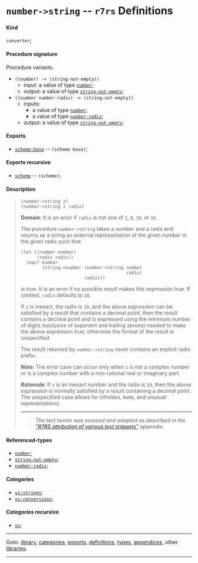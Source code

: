 

<a id='definition__r7rs__number-_3e_string'></a>

# `number->string` -- `r7rs` Definitions


<a id='definition__r7rs__number-_3e_string__kind'></a>

#### Kind

`converter`;


<a id='definition__r7rs__number-_3e_string__procedure-signature'></a>

#### Procedure signature

Procedure variants:
 * `((number) -> (string-not-empty))`
   * input: a value of type [`number`](../../r7rs/types/number.md#type__r7rs__number);
   * output: a value of type [`string-not-empty`](../../r7rs/types/string-not-empty.md#type__r7rs__string-not-empty);
 * `((number number-radix) -> (string-not-empty))`
   * inputs:
     * a value of type [`number`](../../r7rs/types/number.md#type__r7rs__number);
     * a value of type [`number-radix`](../../r7rs/types/number-radix.md#type__r7rs__number-radix);
   * output: a value of type [`string-not-empty`](../../r7rs/types/string-not-empty.md#type__r7rs__string-not-empty);


<a id='definition__r7rs__number-_3e_string__exports'></a>

#### Exports

 * [`scheme:base`](../../r7rs/exports/scheme_3a_base.md#export__r7rs__scheme_3a_base) -- `(scheme base)`;


<a id='definition__r7rs__number-_3e_string__exports-recursive'></a>

#### Exports recursive

 * [`scheme`](../../r7rs/exports/scheme.md#export__r7rs__scheme) -- `(scheme)`;


<a id='definition__r7rs__number-_3e_string__description'></a>

#### Description

> ````
> (number->string z)
> (number->string z radix)
> ````
> 
> 
> **Domain**:  It is an error if `radix` is not one of `2`, `8`, `10`, or `16`.
> 
> The procedure `number->string` takes a
> number and a radix and returns as a string an external representation of
> the given number in the given radix such that
> ````
> (let ((number number)
>       (radix radix))
>   (eqv? number
>         (string->number (number->string number
>                                         radix)
>                         radix)))
> ````
> is true.  It is an error if no possible result makes this expression true.
> If omitted, `radix` defaults to `10`.
> 
> If `z` is inexact, the radix is `10`, and the above expression
> can be satisfied by a result that contains a decimal point,
> then the result contains a decimal point and is expressed using the
> minimum number of digits (exclusive of exponent and trailing
> zeroes) needed to make the above expression
> true;
> otherwise the format of the result is unspecified.
> 
> The result returned by `number->string`
> never contains an explicit radix prefix.
> 
> **Note**:  The error case can occur only when `z` is not a complex number
> or is a complex number with a non-rational real or imaginary part.
> 
> **Rationale**:  If `z` is an inexact number and
> the radix is `10`, then the above expression is normally satisfied by
> a result containing a decimal point.  The unspecified case
> allows for infinities, `NaN`s, and unusual representations.
> 
> 
> ----
> > *The text herein was sourced and adapted as described in the ["R7RS attribution of various text snippets"](../../r7rs/appendices/attribution.md#appendix__r7rs__attribution) appendix.*


<a id='definition__r7rs__number-_3e_string__referenced-types'></a>

#### Referenced-types

 * [`number`](../../r7rs/types/number.md#type__r7rs__number);
 * [`string-not-empty`](../../r7rs/types/string-not-empty.md#type__r7rs__string-not-empty);
 * [`number-radix`](../../r7rs/types/number-radix.md#type__r7rs__number-radix);


<a id='definition__r7rs__number-_3e_string__categories'></a>

#### Categories

 * [`vs:strings`](../../r7rs/categories/vs_3a_strings.md#category__r7rs__vs_3a_strings);
 * [`vs:conversions`](../../r7rs/categories/vs_3a_conversions.md#category__r7rs__vs_3a_conversions);


<a id='definition__r7rs__number-_3e_string__categories-recursive'></a>

#### Categories recursive

 * [`vs`](../../r7rs/categories/vs.md#category__r7rs__vs);

----

Goto: [library](../../r7rs/_index.md#library__r7rs), [categories](../../r7rs/categories/_index.md#toc__r7rs__categories), [exports](../../r7rs/exports/_index.md#toc__r7rs__exports), [definitions](../../r7rs/definitions/_index.md#toc__r7rs__definitions), [types](../../r7rs/types/_index.md#toc__r7rs__types), [appendices](../../r7rs/appendices/_index.md#toc__r7rs__appendices), other [libraries](../../_libraries.md#toc__libraries).

----

